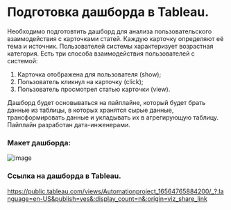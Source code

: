 # Подготовка дашборда в Tableau.
Необходимо подготовтить дашборд для анализа пользовательского взаимодействия с карточками статей.
Каждую карточку определяют её тема и источник.
Пользователей системы характеризует возрастная категория. 
Есть три способа взаимодействия пользователей с системой:
1. Карточка отображена для пользователя (show);
2. Пользователь кликнул на карточку (click);
3. Пользователь просмотрел статью карточки (view).

Дашборд будет основываться на пайплайне, который будет брать данные из таблицы, в которых хранятся сырые данные, трансформировать данные и укладывать их в агрегирующую таблицу. Пайплайн разработан дата-инженерами.

### Макет дашборда: 

![image](https://user-images.githubusercontent.com/89249976/194044347-f5cb4299-5570-436f-9df8-dd09d07ade34.png)


### Ссылка на дашборда в Tableau.
https://public.tableau.com/views/Automationproject_16564765884200/_?:language=en-US&publish=yes&:display_count=n&:origin=viz_share_link 


